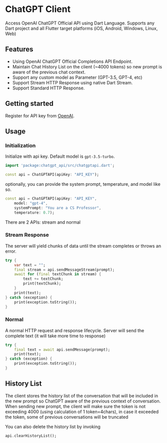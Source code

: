 # ChatGPT Client

Access OpenAI ChatGPT Official API using Dart Language. Supports any Dart project and all Flutter target platforms (iOS, Android, Windows, Linux, Web)

## Features

- Using OpenAI ChatGPT Official Completions API Endpoint.
- Maintain Chat History List on the client (~4000 tokens) so new prompt is aware of the previous chat context.
- Support any custom model as Parameter (GPT-3.5, GPT-4, etc)
- Support Stream HTTP Response using native Dart Stream.
- Support Standard HTTP Response.

## Getting started

Register for API key from [OpenAI](https://openai.com/api). 

## Usage

### Initialization

Initialize with api key. Default model is `gpt-3.5-turbo`.

```dart
import 'package:chatgpt_api/src/chatgptapi.dart';

const api = ChatGPTAPI(apiKey: "API_KEY");
```

optionally, you can provide the system prompt, temperature, and model like so.

```dart
const api = ChatGPTAPI(apiKey: "API_KEY",
    model: "gpt-4",
    systemPrompt: "You are a CS Professor",
    temperature: 0.7);
```

There are 2 APIs: stream and normal

### Stream Response

The server will yield chunks of data until the stream completes or throws an error.

```dart
try {
    var text = "";
    final stream = api.sendMessageStream(prompt);
    await for (final textChunk in stream) {
        text += textChunk;
        print(textChunk);
    }
    print(text);
} catch (exception) {
    print(exception.toString());
}
```

### Normal
A normal HTTP request and response lifecycle. Server will send the complete text (it will take more time to response)

```dart
try {
    final text = await api.sendMessage(prompt);
    print(text);
} catch (exception) {
    print(exception.toString());
}   
```

## History List

The client stores the history list of the conversation that will be included in the new prompt so ChatGPT aware of the previous context of conversation. When sending new prompt, the client will make sure the token is not exceeding 4000 (using calculation of 1 token=4chars), in case it exceeded the token, some of previous conversations will be truncated

You can also delete the history list by invoking

```dart
api.clearHistoryList();
```